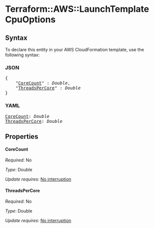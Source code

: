 # Terraform::AWS::LaunchTemplate CpuOptions

## Syntax

To declare this entity in your AWS CloudFormation template, use the following syntax:

### JSON

<pre>
{
    "<a href="#corecount" title="CoreCount">CoreCount</a>" : <i>Double</i>,
    "<a href="#threadspercore" title="ThreadsPerCore">ThreadsPerCore</a>" : <i>Double</i>
}
</pre>

### YAML

<pre>
<a href="#corecount" title="CoreCount">CoreCount</a>: <i>Double</i>
<a href="#threadspercore" title="ThreadsPerCore">ThreadsPerCore</a>: <i>Double</i>
</pre>

## Properties

#### CoreCount

_Required_: No

_Type_: Double

_Update requires_: [No interruption](https://docs.aws.amazon.com/AWSCloudFormation/latest/UserGuide/using-cfn-updating-stacks-update-behaviors.html#update-no-interrupt)

#### ThreadsPerCore

_Required_: No

_Type_: Double

_Update requires_: [No interruption](https://docs.aws.amazon.com/AWSCloudFormation/latest/UserGuide/using-cfn-updating-stacks-update-behaviors.html#update-no-interrupt)

